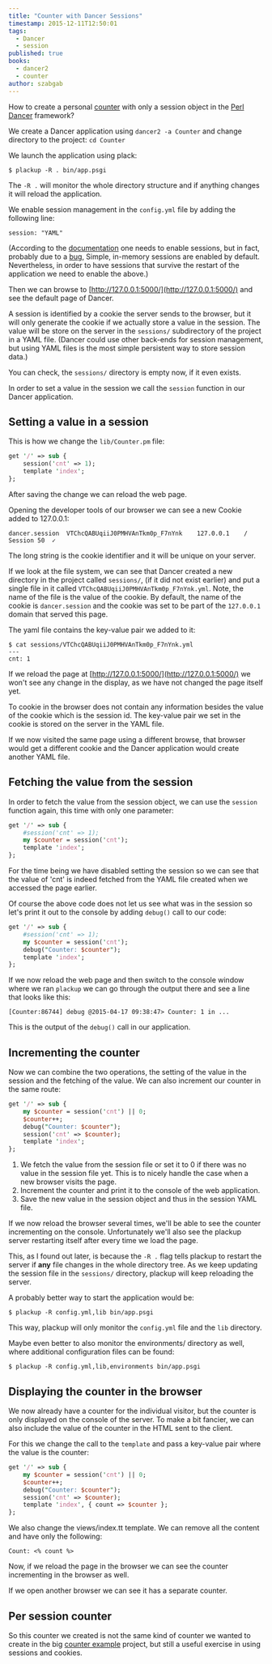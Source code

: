 ```yaml
---
title: "Counter with Dancer Sessions"
timestamp: 2015-12-11T12:50:01
tags:
  - Dancer
  - session
published: true
books:
  - dancer2
  - counter
author: szabgab
---
```



How to create a personal [counter](https://code-maven.com/counter) with only a session object in the [Perl Dancer](/dancer) framework?


We create a Dancer application using `dancer2 -a Counter` and change directory to the project: `cd Counter`

We launch the application using plack:

```
$ plackup -R . bin/app.psgi
```

The `-R .` will monitor the whole directory structure and if anything changes it will reload the application.

We enable session management in the `config.yml` file by adding the following line:

```
session: "YAML"
```

(According to the [documentation](https://metacpan.org/pod/distribution/Dancer2/lib/Dancer2/Manual.pod)
one needs to enable sessions, but in fact, probably due to a [bug](https://github.com/PerlDancer/Dancer2/issues/884),
Simple, in-memory sessions are enabled by default. Nevertheless, in order to have sessions that survive the restart of the
application we need to enable the above.)

Then we can browse to [http://127.0.0.1:5000/](http://127.0.0.1:5000/) and see the default page of Dancer.

A session is identified by a cookie the server sends to the browser, but it will only generate the cookie
if we actually store a value in the session. The value will be store on the server in the `sessions/` subdirectory
of the project in a YAML file. (Dancer could use other back-ends for session management, but using YAML files is the most simple
persistent way to store session data.)

You can check, the `sessions/` directory is empty now, if it even exists.

In order to set a value in the session we call the `session` function in our Dancer application.

## Setting a value in a session

This is how we change the `lib/Counter.pm` file:

```perl
get '/' => sub {
    session('cnt' => 1);
    template 'index';
};
```

After saving the change we can reload the web page.

Opening the developer tools of our browser we can see a new Cookie added to 127.0.0.1:

```
dancer.session  VTChcQABUqiiJ0PMHVAnTkm0p_F7nYnk    127.0.0.1    /   Session 50  ✓       
```

The long string is the cookie identifier and it will be unique on your server.

If we look at the file system, we can see that Dancer created a new directory in the project called `sessions/`,
(if it did not exist earlier) and put a single file in it called `VTChcQABUqiiJ0PMHVAnTkm0p_F7nYnk.yml`.
Note, the name of the file is the value of the cookie. By default, the name of the cookie is `dancer.session` and the cookie
was set to be part of the `127.0.0.1` domain that served this page.

The yaml file contains the key-value pair we added to it:

```
$ cat sessions/VTChcQABUqiiJ0PMHVAnTkm0p_F7nYnk.yml 
---
cnt: 1
```

If we reload the page at [http://127.0.0.1:5000/](http://127.0.0.1:5000/) we won't see any change in the display,
as we have not changed the page itself yet.

To cookie in the browser does not contain any information besides the value of the cookie which is the session id.
The key-value pair we set in the cookie is stored on the server in the YAML file.

If we now visited the same page using a different browse, that browser would get a different cookie and the Dancer
application would create another YAML file.

## Fetching the value from the session

In order to fetch the value from the session object, we can use the `session` function again, this time with only one parameter:

```perl
get '/' => sub {
    #session('cnt' => 1);
    my $counter = session('cnt');
    template 'index';
};
```

For the time being we have disabled setting the session so we can see that the value of 'cnt' is indeed fetched from the YAML
file created when we accessed the page earlier.

Of course the above code does not let us see what was in the session so let's print it out to the console by adding `debug()`
call to our code:

```perl
get '/' => sub {
    #session('cnt' => 1);
    my $counter = session('cnt');
    debug("Counter: $counter");
    template 'index';
};
```

If we now reload the web page and then switch to the console window where we ran `plackup` we can go through the output there
and see a line that looks like this:

```
[Counter:86744] debug @2015-04-17 09:38:47> Counter: 1 in ...
```

This is the output of the `debug()` call in our application.

## Incrementing the counter

Now we can combine the two operations, the setting of the value in the session and the fetching of the value.
We can also increment our counter in the same route:

```perl
get '/' => sub {
    my $counter = session('cnt') || 0;
    $counter++;
    debug("Counter: $counter");
    session('cnt' => $counter);
    template 'index';
};
```

1. We fetch the value from the session file or set it to 0 if there was no value in the session file yet.  This is to nicely handle the case when a new browser visits the page.
1. Increment the counter and print it to the console of the web application.
1. Save the new value in the session object and thus in the session YAML file.

If we now reload the browser several times, we'll be able to see the counter incrementing on the console.
Unfortunately we'll also see the plackup server restarting itself after every time we load the page.

This, as I found out later, is because the `-R .` flag tells plackup to restart the server if **any** file changes in the
whole directory tree. As we keep updating the session file in the `sessions/` directory, plackup
will keep reloading the server.

A probably better way to start the application would be:

```
$ plackup -R config.yml,lib bin/app.psgi
```

This way, plackup will only monitor the `config.yml` file and the `lib` directory.

Maybe even better to also monitor the environments/ directory as well, where additional configuration files can be found:

```
$ plackup -R config.yml,lib,environments bin/app.psgi
```


## Displaying the counter in the browser

We now already have a counter for the individual visitor, but the counter is only displayed on the console
of the server. To make a bit fancier, we can also include the value of the counter in the HTML sent to the client.

For this we change the call to the `template` and pass a key-value pair where the value is the
counter:

```perl
get '/' => sub {
    my $counter = session('cnt') || 0;
    $counter++;
    debug("Counter: $counter");
    session('cnt' => $counter);
    template 'index', { count => $counter };
};
```

We also change the views/index.tt template. We can remove all the content and have only the following:

```
Count: <% count %>
```

Now, if we reload the page in the browser we can see the counter incrementing in the browser as well.

If we open another browser we can see it has a separate counter.

## Per session counter

So this counter we created is not the same kind of counter we wanted to create in the big [counter example](https://code-maven.com/counter)
project, but still a useful exercise in using sessions and cookies.


